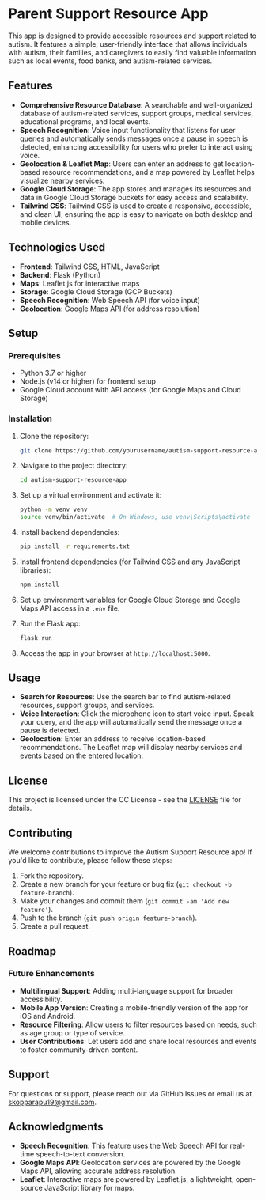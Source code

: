 # Parent Support Resource App

This app is designed to provide accessible resources and support related to autism. It features a simple, user-friendly interface that allows individuals with autism, their families, and caregivers to easily find valuable information such as local events, food banks, and autism-related services.

## Features

- **Comprehensive Resource Database**: A searchable and well-organized database of autism-related services, support groups, medical services, educational programs, and local events.
- **Speech Recognition**: Voice input functionality that listens for user queries and automatically sends messages once a pause in speech is detected, enhancing accessibility for users who prefer to interact using voice.
- **Geolocation & Leaflet Map**: Users can enter an address to get location-based resource recommendations, and a map powered by Leaflet helps visualize nearby services.
- **Google Cloud Storage**: The app stores and manages its resources and data in Google Cloud Storage buckets for easy access and scalability.
- **Tailwind CSS**: Tailwind CSS is used to create a responsive, accessible, and clean UI, ensuring the app is easy to navigate on both desktop and mobile devices.

## Technologies Used

- **Frontend**: Tailwind CSS, HTML, JavaScript
- **Backend**: Flask (Python)
- **Maps**: Leaflet.js for interactive maps
- **Storage**: Google Cloud Storage (GCP Buckets)
- **Speech Recognition**: Web Speech API (for voice input)
- **Geolocation**: Google Maps API (for address resolution)

## Setup

### Prerequisites

- Python 3.7 or higher
- Node.js (v14 or higher) for frontend setup
- Google Cloud account with API access (for Google Maps and Cloud Storage)

### Installation

1. Clone the repository:

   ```bash
   git clone https://github.com/yourusername/autism-support-resource-app.git
   ```

2. Navigate to the project directory:

   ```bash
   cd autism-support-resource-app
   ```

3. Set up a virtual environment and activate it:

   ```bash
   python -m venv venv
   source venv/bin/activate  # On Windows, use venv\Scripts\activate
   ```

4. Install backend dependencies:

   ```bash
   pip install -r requirements.txt
   ```

5. Install frontend dependencies (for Tailwind CSS and any JavaScript libraries):

   ```bash
   npm install
   ```

6. Set up environment variables for Google Cloud Storage and Google Maps API access in a `.env` file.

7. Run the Flask app:

   ```bash
   flask run
   ```

8. Access the app in your browser at `http://localhost:5000`.

## Usage

- **Search for Resources**: Use the search bar to find autism-related resources, support groups, and services.
- **Voice Interaction**: Click the microphone icon to start voice input. Speak your query, and the app will automatically send the message once a pause is detected.
- **Geolocation**: Enter an address to receive location-based recommendations. The Leaflet map will display nearby services and events based on the entered location.
  
## License

This project is licensed under the CC License - see the [LICENSE](LICENSE) file for details.

## Contributing

We welcome contributions to improve the Autism Support Resource app! If you'd like to contribute, please follow these steps:

1. Fork the repository.
2. Create a new branch for your feature or bug fix (`git checkout -b feature-branch`).
3. Make your changes and commit them (`git commit -am 'Add new feature'`).
4. Push to the branch (`git push origin feature-branch`).
5. Create a pull request.


## Roadmap

### Future Enhancements

- **Multilingual Support**: Adding multi-language support for broader accessibility.
- **Mobile App Version**: Creating a mobile-friendly version of the app for iOS and Android.
- **Resource Filtering**: Allow users to filter resources based on needs, such as age group or type of service.
- **User Contributions**: Let users add and share local resources and events to foster community-driven content.

## Support

For questions or support, please reach out via GitHub Issues or email us at [skopparapu19@gmail.com](mailto:skopparapu19@gmail.com).

## Acknowledgments

- **Speech Recognition**: This feature uses the Web Speech API for real-time speech-to-text conversion.
- **Google Maps API**: Geolocation services are powered by the Google Maps API, allowing accurate address resolution.
- **Leaflet**: Interactive maps are powered by Leaflet.js, a lightweight, open-source JavaScript library for maps.

